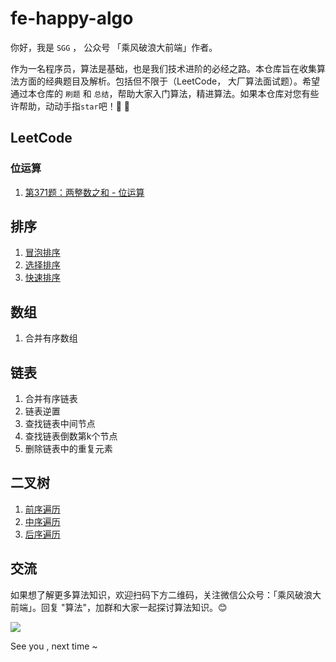# fe-happy-algo
你好，我是 `SGG` ， 公众号 「乘风破浪大前端」作者。

作为一名程序员，算法是基础，也是我们技术进阶的必经之路。本仓库旨在收集算法方面的经典题目及解析。包括但不限于（LeetCode， 大厂算法面试题）。希望通过本仓库的 `刷题` 和 `总结`，帮助大家入门算法，精进算法。如果本仓库对您有些许帮助，动动手指`star`吧！💪 🚀

## LeetCode

### 位运算

1. [第371题：两整数之和 - 位运算](https://github.com/szjxxy/fe-happy-algo/issues/1)

## 排序

1. [冒泡排序](https://github.com/szjxxy/fe-happy-algo/blob/master/sort/%E5%86%92%E6%B3%A1%E6%8E%92%E5%BA%8F.js)
2. [选择排序](https://github.com/szjxxy/fe-happy-algo/blob/master/sort/%E9%80%89%E6%8B%A9%E6%8E%92%E5%BA%8F.js)
3. [快速排序](https://github.com/szjxxy/fe-happy-algo/blob/master/sort/%E5%BF%AB%E9%80%9F%E6%8E%92%E5%BA%8F.js)


## 数组

1. 合并有序数组


## 链表

1. 合并有序链表
2. 链表逆置
3. 查找链表中间节点
4. 查找链表倒数第k个节点
5. 删除链表中的重复元素


## 二叉树

1. [前序遍历](https://github.com/szjxxy/fe-happy-algo/blob/master/tree/%E5%89%8D%E5%BA%8F%E9%81%8D%E5%8E%86-%E4%BA%8C%E5%8F%89%E6%A0%91.js)
2. [中序遍历](https://github.com/szjxxy/fe-happy-algo/blob/master/tree/%E4%B8%AD%E5%BA%8F%E9%81%8D%E5%8E%86-%E4%BA%8C%E5%8F%89%E6%A0%91.js)
3. [后序遍历](https://github.com/szjxxy/fe-happy-algo/blob/master/tree/%E5%90%8E%E5%BA%8F%E9%81%8D%E5%8E%86-%E4%BA%8C%E5%8F%89%E6%A0%91.js)

## 交流
如果想了解更多算法知识，欢迎扫码下方二维码，关注微信公众号：「乘风破浪大前端」。回复 "算法"，加群和大家一起探讨算法知识。😊

![](https://tva1.sinaimg.cn/large/0081Kckwly1gk2rjhye7dj3076076mxm.jpg)

See you , next time ~